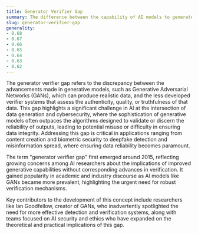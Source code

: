 ```yaml
---
title: Generator Verifier Gap
summary: The difference between the capability of AI models to generate data and the ability to verify its authenticity or accuracy.
slug: generator-verifier-gap
generality:
- 0.68
- 0.67
- 0.66
- 0.65
- 0.64
- 0.63
- 0.62
---
```


The generator verifier gap refers to the discrepancy between the advancements made in generative models, such as Generative Adversarial Networks (GANs), which can produce realistic data, and the less developed verifier systems that assess the authenticity, quality, or truthfulness of that data. This gap highlights a significant challenge in AI at the intersection of data generation and cybersecurity, where the sophistication of generative models often outpaces the algorithms designed to validate or discern the reliability of outputs, leading to potential misuse or difficulty in ensuring data integrity. Addressing this gap is critical in applications ranging from content creation and biometric security to deepfake detection and misinformation spread, where ensuring data reliability becomes paramount.

The term "generator verifier gap" first emerged around 2015, reflecting growing concerns among AI researchers about the implications of improved generative capabilities without corresponding advances in verification. It gained popularity in academic and industry discourse as AI models like GANs became more prevalent, highlighting the urgent need for robust verification mechanisms.

Key contributors to the development of this concept include researchers like Ian Goodfellow, creator of GANs, who inadvertently spotlighted the need for more effective detection and verification systems, along with teams focused on AI security and ethics who have expanded on the theoretical and practical implications of this gap.